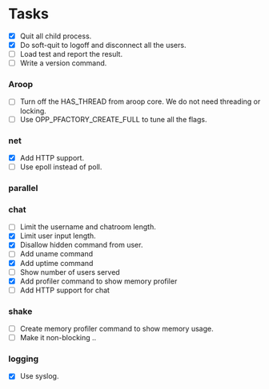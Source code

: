 
Tasks
========

- [x] Quit all child process.
- [x] Do soft-quit to logoff and disconnect all the users.
- [ ] Load test and report the result.
- [ ] Write a version command.

### Aroop
- [ ] Turn off the HAS_THREAD from aroop core. We do not need threading or locking.
- [ ] Use OPP_PFACTORY_CREATE_FULL to tune all the flags.

### net
- [x] Add HTTP support.
- [ ] Use epoll instead of poll.

### parallel

### chat
- [ ] Limit the username and chatroom length.
- [x] Limit user input length.
- [x] Disallow hidden command from user.
- [ ] Add uname command
- [x] Add uptime command
- [ ] Show number of users served
- [x] Add profiler command to show memory profiler
- [ ] Add HTTP support for chat

### shake
- [ ] Create memory profiler command to show memory usage.
- [ ] Make it non-blocking ..

### logging
- [x] Use syslog.

